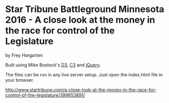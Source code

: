 Star Tribune Battleground Minnesota 2016 - A close look at the money in the race for control of the Legislature
================

by Frey Hargarten

Built using Mike Bostock's [D3](https://github.com/mbostock/d3), [C3](https://github.com/masayuki0812/c3) and [jQuery](https://github.com/jquery/jquery).

The files can be run in any live server setup. Just open the index.html file in your browser.

http://www.startribune.com/a-close-look-at-the-money-in-the-race-for-control-of-the-legislature/399653891/